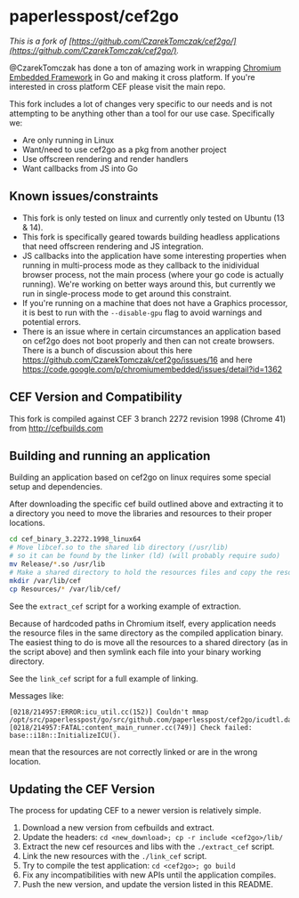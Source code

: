 # paperlesspost/cef2go

*This is a fork of [https://github.com/CzarekTomczak/cef2go/](https://github.com/CzarekTomczak/cef2go/).*

@CzarekTomczak has done a ton of amazing work in wrapping [Chromium Embedded Framework](https://code.google.com/p/chromiumembedded/) in Go and making it cross platform. If you're interested in cross platform CEF please visit the main repo.

This fork includes a lot of changes very specific to our needs and is not attempting to be anything other than a tool for our use case. Specifically we:

- Are only running in Linux
- Want/need to use cef2go as a pkg from another project
- Use offscreen rendering and render handlers
- Want callbacks from JS into Go

## Known issues/constraints

- This fork is only tested on linux and currently only tested on Ubuntu (13 & 14).
- This fork is specifically geared towards building headless applications that need offscreen rendering and JS integration.
- JS callbacks into the application have some interesting properties when running in multi-process mode as they callback to the inidividual browser process, not the main process (where your go code is actually running). We're working on better ways around this, but currently we run in single-process mode to get around this constraint.
- If you're running on a machine that does not have a Graphics processor, it is best to run with the `--disable-gpu` flag to avoid warnings and potential errors.
- There is an issue where in certain circumstances an application based on cef2go does not boot properly and then can not create browsers. There is a bunch of discussion about this here <https://github.com/CzarekTomczak/cef2go/issues/16> and here <https://code.google.com/p/chromiumembedded/issues/detail?id=1362>

## CEF Version and Compatibility

This fork is compiled against CEF 3 branch 2272 revision 1998 (Chrome 41) from <http://cefbuilds.com>

## Building and running an application

Building an application based on cef2go on linux requires some special setup and dependencies.

After downloading the specific cef build outlined above and extracting it to a directory you need to move the libraries and resources to their proper locations.

``` bash
cd cef_binary_3.2272.1998_linux64
# Move libcef.so to the shared lib directory (/usr/lib) 
# so it can be found by the linker (ld) (will probably require sudo)
mv Release/*.so /usr/lib
# Make a shared directory to hold the resources files and copy the resources there
mkdir /var/lib/cef
cp Resources/* /var/lib/cef/
```

See the `extract_cef` script for a working example of extraction.

Because of hardcoded paths in Chromium itself, every application needs the resource files in the same directory as the compiled application binary. The easiest thing to do is move all the resources to a shared directory (as in the script above) and then symlink each file into your binary working directory.

See the `link_cef` script for a full example of linking.

Messages like:

```
[0218/214957:ERROR:icu_util.cc(152)] Couldn't mmap /opt/src/paperlesspost/go/src/github.com/paperlesspost/cef2go/icudtl.dat
[0218/214957:FATAL:content_main_runner.cc(749)] Check failed: base::i18n::InitializeICU(). 
```

mean that the resources are not correctly linked or are in the wrong location.

## Updating the CEF Version

The process for updating CEF to a newer version is relatively simple.

1. Download a new version from cefbuilds and extract.
2. Update the headers: `cd <new_download>; cp -r include <cef2go>/lib/`
3. Extract the new cef resources and libs with the `./extract_cef` script.
4. Link the new resources with the `./link_cef` script.
5. Try to compile the test application: `cd <cef2go>; go build`
6. Fix any incompatibilities with new APIs until the application compiles.
7. Push the new version, and update the version listed in this README.


